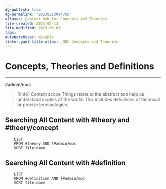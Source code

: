 ```yaml
---
dg-publish: true
dg-permalink: "20230213094756"
aliases: Content hub for Concepts and Theories
file-created: 2023-02-13
file-modified: 2023-03-03
tags: 
AutoNoteMover: disable
linter-yaml-title-alias: _MOC Concepts and Theories
---
```


# Concepts, Theories and Definitions

---

#admin/moc

> [!info] Content scope
> Things relate to the abstract and help us understand models of the world. This includes definitions of technical or precise terminologies.

## Searching All Content with #theory and #theory/concept 

```dataview
	LIST
	FROM #theory AND !#admin/moc
	SORT file.name
```

## Searching All Content with #definition

```dataview
	LIST
	FROM #definition AND !#admin/moc
	SORT file.name
```

